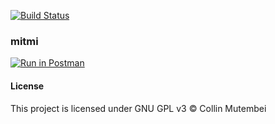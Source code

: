 [![Build Status](https://travis-ci.com/collinmutembei/mitmi.svg?branch=develop)](https://travis-ci.com/collinmutembei/mitmi)

### mitmi
[![Run in Postman](https://run.pstmn.io/button.svg)](https://app.getpostman.com/run-collection/f34d8625a16713f0d6d0#?env%5Bmitmi-local%5D=W3siZW5hYmxlZCI6dHJ1ZSwia2V5IjoibWl0bWkiLCJ2YWx1ZSI6Imh0dHA6Ly8xMjcuMC4wLjE6NTAwMCIsInR5cGUiOiJ0ZXh0In1d)

#### License
This project is licensed under GNU GPL v3 &copy; Collin Mutembei
